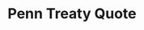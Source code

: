 ---
pid: PT179
title: Penn Treaty Quote
location_transcription: Penn Treaty Park
zipcode: '19125'
outside_phl: 
neighborhood: Fishtown,Kensington
age: '27'
age_range: 20-29
instagram: 
image_file_name: PT_179.jpg
proposal_transcription: Take down the Columbus monument @ Penn's Landing + leave the
  monument Las installations - esp the Penn Treaty Park ones =)
topic: Unknown
topic_summary: '0'
type: Other No Form
keywords_other: columbus, penn treaty park
credit: 
image_labels: 
twitter: 
facebook: 
permalink: "/monuments/pt179/"
layout: item-page
---